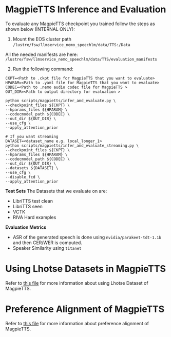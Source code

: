 # MagpieTTS Inference and Evaluation

To evaluate any MagpieTTS checkpoint you trained follow the steps as shown below (INTERNAL ONLY):

1) Mount the EOS cluster path `/lustre/fsw/llmservice_nemo_speechlm/data/TTS:/Data`

All the needed manifests are here: `/lustre/fsw/llmservice_nemo_speechlm/data/TTS/evaluation_manifests`

2) Run the following command:
```
CKPT=<Path to .ckpt file for MagpieTTS that you want to evaluate>
HPARAM=<Path to .yaml file for MagpieTTS that you want to evaluate>
CODEC=<Path to .nemo audio codec file for MagpieTTS >
OUT_DIR=<Path to output directory for evaluation >

python scripts/magpietts/infer_and_evaluate.py \
--checkpoint_files ${CKPT} \
--hparams_files ${HPARAM} \
--codecmodel_path ${CODEC} \
--out_dir ${OUT_DIR} \
--use_cfg \
--apply_attention_prior

# If you want streaming
DATASET=<dataset_name e.g. local_longer_1>
python scripts/magpietts/infer_and_evaluate_streaming.py \
--checkpoint_files ${CKPT} \
--hparams_files ${HPARAM} \
--codecmodel_path ${CODEC} \
--out_dir ${OUT_DIR} \
--datasets ${DATASET} \
--use_cfg \
--disable_fcd \
--apply_attention_prior
```

**Test Sets**
The Datasets that we evaluate on are:

- LibriTTS test clean
- LibriTTS seen
- VCTK
- RIVA Hard examples

**Evaluation Metrics**

- ASR of the generated speech is done using `nvidia/parakeet-tdt-1.1b` and then CER/WER is computed.
- Speaker Similarity using `titanet`



# Using Lhotse Datasets in MagpieTTS

Refer to [this file](./README_lhotse.md) for more information about using Lhotse Dataset of MagpieTTS.

# Preference Alignment of MagpieTTS

Refer to [this file](./README_magpie_po.md) for more information about preference alignment of MagpieTTS.